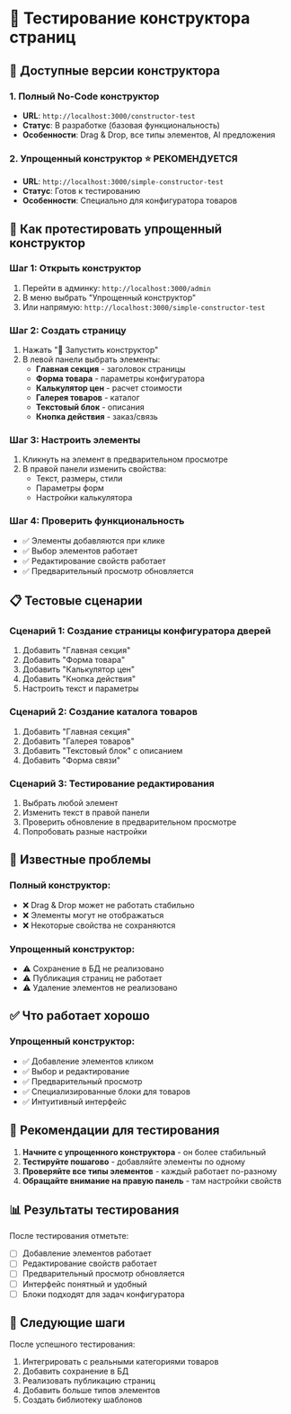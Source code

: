 # 🧪 Тестирование конструктора страниц

## 🎯 Доступные версии конструктора

### 1. **Полный No-Code конструктор** 
- **URL**: `http://localhost:3000/constructor-test`
- **Статус**: В разработке (базовая функциональность)
- **Особенности**: Drag & Drop, все типы элементов, AI предложения

### 2. **Упрощенный конструктор** ⭐ **РЕКОМЕНДУЕТСЯ**
- **URL**: `http://localhost:3000/simple-constructor-test`
- **Статус**: Готов к тестированию
- **Особенности**: Специально для конфигуратора товаров

## 🚀 Как протестировать упрощенный конструктор

### Шаг 1: Открыть конструктор
1. Перейти в админку: `http://localhost:3000/admin`
2. В меню выбрать "Упрощенный конструктор"
3. Или напрямую: `http://localhost:3000/simple-constructor-test`

### Шаг 2: Создать страницу
1. Нажать "🚀 Запустить конструктор"
2. В левой панели выбрать элементы:
   - **Главная секция** - заголовок страницы
   - **Форма товара** - параметры конфигуратора
   - **Калькулятор цен** - расчет стоимости
   - **Галерея товаров** - каталог
   - **Текстовый блок** - описания
   - **Кнопка действия** - заказ/связь

### Шаг 3: Настроить элементы
1. Кликнуть на элемент в предварительном просмотре
2. В правой панели изменить свойства:
   - Текст, размеры, стили
   - Параметры форм
   - Настройки калькулятора

### Шаг 4: Проверить функциональность
- ✅ Элементы добавляются при клике
- ✅ Выбор элементов работает
- ✅ Редактирование свойств работает
- ✅ Предварительный просмотр обновляется

## 📋 Тестовые сценарии

### Сценарий 1: Создание страницы конфигуратора дверей
1. Добавить "Главная секция"
2. Добавить "Форма товара" 
3. Добавить "Калькулятор цен"
4. Добавить "Кнопка действия"
5. Настроить текст и параметры

### Сценарий 2: Создание каталога товаров
1. Добавить "Главная секция"
2. Добавить "Галерея товаров"
3. Добавить "Текстовый блок" с описанием
4. Добавить "Форма связи"

### Сценарий 3: Тестирование редактирования
1. Выбрать любой элемент
2. Изменить текст в правой панели
3. Проверить обновление в предварительном просмотре
4. Попробовать разные настройки

## 🐛 Известные проблемы

### Полный конструктор:
- ❌ Drag & Drop может не работать стабильно
- ❌ Элементы могут не отображаться
- ❌ Некоторые свойства не сохраняются

### Упрощенный конструктор:
- ⚠️ Сохранение в БД не реализовано
- ⚠️ Публикация страниц не работает
- ⚠️ Удаление элементов не реализовано

## ✅ Что работает хорошо

### Упрощенный конструктор:
- ✅ Добавление элементов кликом
- ✅ Выбор и редактирование
- ✅ Предварительный просмотр
- ✅ Специализированные блоки для товаров
- ✅ Интуитивный интерфейс

## 🎯 Рекомендации для тестирования

1. **Начните с упрощенного конструктора** - он более стабильный
2. **Тестируйте пошагово** - добавляйте элементы по одному
3. **Проверяйте все типы элементов** - каждый работает по-разному
4. **Обращайте внимание на правую панель** - там настройки свойств

## 📊 Результаты тестирования

После тестирования отметьте:
- [ ] Добавление элементов работает
- [ ] Редактирование свойств работает  
- [ ] Предварительный просмотр обновляется
- [ ] Интерфейс понятный и удобный
- [ ] Блоки подходят для задач конфигуратора

## 🚀 Следующие шаги

После успешного тестирования:
1. Интегрировать с реальными категориями товаров
2. Добавить сохранение в БД
3. Реализовать публикацию страниц
4. Добавить больше типов элементов
5. Создать библиотеку шаблонов




